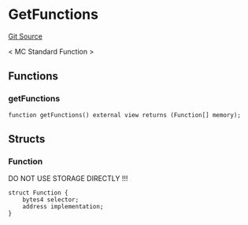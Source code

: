 # GetFunctions
[Git Source](https://github.com/metacontract/mc/blob/20ed737f21a46d89afffe1322a75b1ecfcacff9a/src/std/functions/GetFunctions.sol)

< MC Standard Function >


## Functions
### getFunctions


```solidity
function getFunctions() external view returns (Function[] memory);
```

## Structs
### Function
DO NOT USE STORAGE DIRECTLY !!!


```solidity
struct Function {
    bytes4 selector;
    address implementation;
}
```

